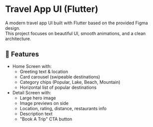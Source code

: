 # Travel App UI (Flutter)

A modern travel app UI built with Flutter based on the provided Figma design.  
This project focuses on beautiful UI, smooth animations, and a clean architecture.

## 🚀 Features
- Home Screen with:
  - Greeting text & location
  - Card carousel (swipeable destinations)
  - Category chips (Popular, Lake, Beach, Mountain)
  - Horizontal list of popular destinations
- Detail Screen with:
  - Large hero image
  - Image previews on side
  - Location, rating, distance, restaurants info
  - Description text
  - "Book A Trip" CTA button
